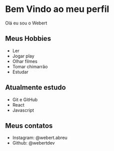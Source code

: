 # Bem Vindo ao meu perfil

Olá eu sou o Webert

## Meus Hobbies

- Ler
- Jogar play
- Olhar filmes
- Tomar chimarrão
- Estudar

## Atualmente estudo 

- Git e GitHub
- React
- Javascript

## Meus contatos

- Instagram: @webert.abreu
- Github: @webertdev
